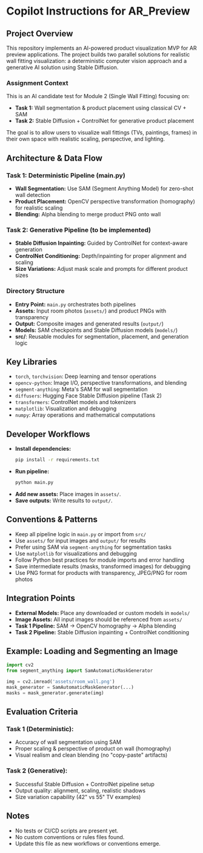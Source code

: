 # Copilot Instructions for AR_Preview

## Project Overview
This repository implements an AI-powered product visualization MVP for AR preview applications. The project builds two parallel solutions for realistic wall fitting visualization: a deterministic computer vision approach and a generative AI solution using Stable Diffusion.

### Assignment Context
This is an AI candidate test for Module 2 (Single Wall Fitting) focusing on:
- **Task 1:** Wall segmentation & product placement using classical CV + SAM
- **Task 2:** Stable Diffusion + ControlNet for generative product placement

The goal is to allow users to visualize wall fittings (TVs, paintings, frames) in their own space with realistic scaling, perspective, and lighting.

## Architecture & Data Flow
### Task 1: Deterministic Pipeline (main.py)
- **Wall Segmentation:** Use SAM (Segment Anything Model) for zero-shot wall detection
- **Product Placement:** OpenCV perspective transformation (homography) for realistic scaling
- **Blending:** Alpha blending to merge product PNG onto wall

### Task 2: Generative Pipeline (to be implemented)
- **Stable Diffusion Inpainting:** Guided by ControlNet for context-aware generation
- **ControlNet Conditioning:** Depth/inpainting for proper alignment and scaling
- **Size Variations:** Adjust mask scale and prompts for different product sizes

### Directory Structure
- **Entry Point:** `main.py` orchestrates both pipelines
- **Assets:** Input room photos (`assets/`) and product PNGs with transparency
- **Output:** Composite images and generated results (`output/`)
- **Models:** SAM checkpoints and Stable Diffusion models (`models/`)
- **src/**: Reusable modules for segmentation, placement, and generation logic

## Key Libraries
- `torch`, `torchvision`: Deep learning and tensor operations
- `opencv-python`: Image I/O, perspective transformations, and blending
- `segment-anything`: Meta's SAM for wall segmentation
- `diffusers`: Hugging Face Stable Diffusion pipeline (Task 2)
- `transformers`: ControlNet models and tokenizers
- `matplotlib`: Visualization and debugging
- `numpy`: Array operations and mathematical computations

## Developer Workflows
- **Install dependencies:**
  ```bash
  pip install -r requirements.txt
  ```
- **Run pipeline:**
  ```bash
  python main.py
  ```
- **Add new assets:** Place images in `assets/`.
- **Save outputs:** Write results to `output/`.

## Conventions & Patterns
- Keep all pipeline logic in `main.py` or import from `src/`
- Use `assets/` for input images and `output/` for results
- Prefer using SAM via `segment-anything` for segmentation tasks
- Use `matplotlib` for visualizations and debugging
- Follow Python best practices for module imports and error handling
- Save intermediate results (masks, transformed images) for debugging
- Use PNG format for products with transparency, JPEG/PNG for room photos

## Integration Points
- **External Models:** Place any downloaded or custom models in `models/`
- **Image Assets:** All input images should be referenced from `assets/`
- **Task 1 Pipeline:** SAM → OpenCV homography → Alpha blending
- **Task 2 Pipeline:** Stable Diffusion inpainting + ControlNet conditioning

## Example: Loading and Segmenting an Image
```python
import cv2
from segment_anything import SamAutomaticMaskGenerator

img = cv2.imread('assets/room_wall.png')
mask_generator = SamAutomaticMaskGenerator(...)
masks = mask_generator.generate(img)
```

## Evaluation Criteria
### Task 1 (Deterministic):
- Accuracy of wall segmentation using SAM
- Proper scaling & perspective of product on wall (homography)
- Visual realism and clean blending (no "copy-paste" artifacts)

### Task 2 (Generative):
- Successful Stable Diffusion + ControlNet pipeline setup
- Output quality: alignment, scaling, realistic shadows
- Size variation capability (42" vs 55" TV examples)

## Notes
- No tests or CI/CD scripts are present yet.
- No custom conventions or rules files found.
- Update this file as new workflows or conventions emerge.
